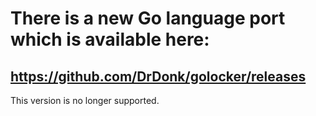 # There is a new Go language port which is available here: #
## https://github.com/DrDonk/golocker/releases
This version is no longer supported.
